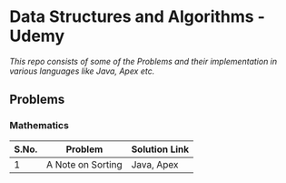 # Data Structures and Algorithms - Udemy

_This repo consists of some of the Problems and their implementation in various languages like Java, Apex etc._

## Problems

### Mathematics

| S.No. | Problem                     | Solution Link                                                                                                        | 
| ----- | --------------------------- | -------------------------------------------------------------------------------------------------------------------- |
| 1     | A Note on Sorting           | Java, Apex |